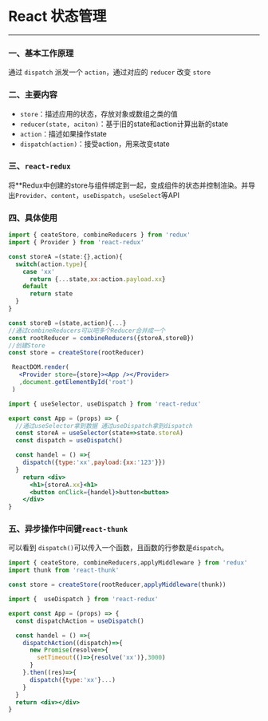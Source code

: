 # React 状态管理
--- 
### 一、基本工作原理

通过 `dispatch` 派发一个 `action`，通过对应的 `reducer` 改变 `store`

### 二、主要内容

- `store`：描述应用的状态，存放对象或数组之类的值
- `reducer(state, aciton)`：基于旧的state和action计算出新的state
- `action`：描述如果操作state
- `dispatch(action)`：接受action，用来改变state

### 三、`react-redux`

将**Redux中创建的store与组件绑定到一起，变成组件的状态并控制渲染。并导出`Provider`、`content`，`useDispatch`，`useSelect`等API

### 四、具体使用

```jsx
import { ceateStore, combineReducers } from 'redux'
import { Provider } from 'react-redux'

const storeA =(state:{},action){
  switch(action.type){
    case 'xx'
      return {...state,xx:action.payload.xx}
    default
      return state 
  }
}

const storeB =(state,action){...}
//通过combineReducers可以吧多个Reducer合并成一个
const rootReducer = combineReducers({storeA,storeB})
//创建Store
const store = createStore(rootReducer)

 ReactDOM.render(
   <Provider store={store}><App /></Provider>
   ,document.getElementById('root')
 )
```

```jsx
import { useSelector, useDispatch } from 'react-redux'

export const App = (props) => {
  //通过useSelector拿到数据 通过useDispatch拿到dispatch
  const storeA = useSelector(state=>state.storeA)
  const dispatch = useDispatch()

  const handel = () =>{
    dispatch({type:'xx',payload:{xx:'123'}})
  }
    return <div>
      <h1>{storeA.xx}<h1>
      <button onClick={handel}>button<button>
    </div>
}
```

### 五、异步操作中间键`react-thunk`

可以看到 `dispatch()`可以传入一个函数，且函数的行参数是`dispatch`。

```jsx
import { ceateStore, combineReducers,applyMiddleware } from 'redux'
import thunk from 'react-thunk'

const store = createStore(rootReducer,applyMiddleware(thunk))
```

```jsx
import {  useDispatch } from 'react-redux'

export const App = (props) => {
  const dispatchAction = useDispatch()

  const handel = () =>{
    dispatchAction((dispatch)=>{
      new Promise(resolve=>{
        setTimeout(()=>{resolve('xx')},3000)
      }
    }.then((res)=>{
      dispatch({type:'xx'}...)
    }
  }
  return <div></div>
}

```